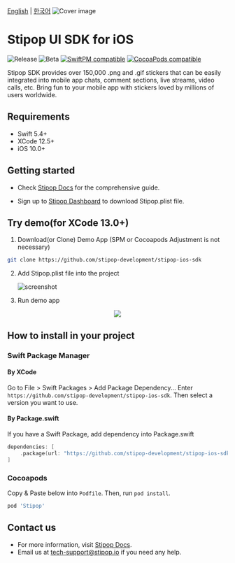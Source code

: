 [English](./README.md) | [한국어](./README.kr.md)
![Cover image](https://user-images.githubusercontent.com/30883319/139041228-f88b6e2f-4523-4d56-913e-927956e88dc6.png)

# Stipop UI SDK for iOS

![Release](https://img.shields.io/github/v/release/stipop-development/stipop-ios-sdk?sort=semver&style=flat&label=release)
![Beta](https://img.shields.io/github/v/release/stipop-development/stipop-ios-sdk?include_prereleases&sort=semver&style=flat&label=beta)
[![SwiftPM compatible](https://img.shields.io/badge/SwiftPM-compatible-green.svg?style=flat)](https://swift.org/package-manager/)
[![CocoaPods compatible](https://img.shields.io/badge/CocoaPods-compatible-green.svg?style=flat)](https://cocoapods.org/pods/Stipop)

Stipop SDK provides over 150,000 .png and .gif stickers that can be easily integrated into mobile app chats, comment sections, live streams, video calls, etc. Bring fun to your mobile app with stickers loved by millions of users worldwide.

## Requirements

- Swift 5.4+
- XCode 12.5+
- iOS 10.0+

## Getting started

- Check [Stipop Docs](https://docs.stipop.io/en/sdk/ios/get-started/quick-start) for the comprehensive guide.

- Sign up to [Stipop Dashboard](https://dashboard.stipop.io/create-application) to download Stipop.plist file.

## Try demo(for XCode 13.0+)

1. Download(or Clone) Demo App
   (SPM or Cocoapods Adjustment is not necessary)

```bash
git clone https://github.com/stipop-development/stipop-ios-sdk
```

2. Add Stipop.plist file into the project

   ![screenshot](https://user-images.githubusercontent.com/30883319/138623975-d5666bad-e0b4-405b-beaf-ed233e376135.png)

3. Run demo app

<p align="center"><img src="https://user-images.githubusercontent.com/30883319/139041399-d4aee7d3-387f-4f9e-a045-f239a0cc2918.png"></p>

## How to install in your project

### Swift Package Manager

#### By XCode

Go to File > Swift Packages > Add Package Dependency...
Enter `https://github.com/stipop-development/stipop-ios-sdk`. Then select a version you want to use.

#### By Package.swift

If you have a Swift Package, add dependency into Package.swift

```swift
dependencies: [
    .package(url: "https://github.com/stipop-development/stipop-ios-sdk.git", .upToNextMajor(from: "0.6.0"))
]
```

### Cocoapods

Copy & Paste below into `Podfile`. Then, run `pod install`.

```ruby
pod 'Stipop'
```

## Contact us

- For more information, visit [Stipop Docs](https://docs.stipop.io/en/sdk/ios/get-started/quick-start).
- Email us at tech-support@stipop.io if you need any help.
